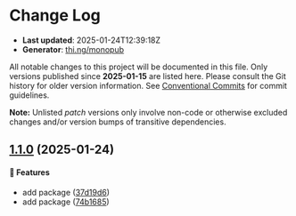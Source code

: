 # Change Log

- **Last updated**: 2025-01-24T12:39:18Z
- **Generator**: [thi.ng/monopub](https://thi.ng/monopub)

All notable changes to this project will be documented in this file.
Only versions published since **2025-01-15** are listed here.
Please consult the Git history for older version information.
See [Conventional Commits](https://conventionalcommits.org/) for commit guidelines.

**Note:** Unlisted _patch_ versions only involve non-code or otherwise excluded changes
and/or version bumps of transitive dependencies.

## [1.1.0](https://github.com/jackdbd/rapido/tree/@jackdbd/indieauth@1.1.0) (2025-01-24)

#### 🚀 Features

- add package ([37d19d6](https://github.com/jackdbd/rapido/commit/37d19d6))
- add package ([74b1685](https://github.com/jackdbd/rapido/commit/74b1685))
